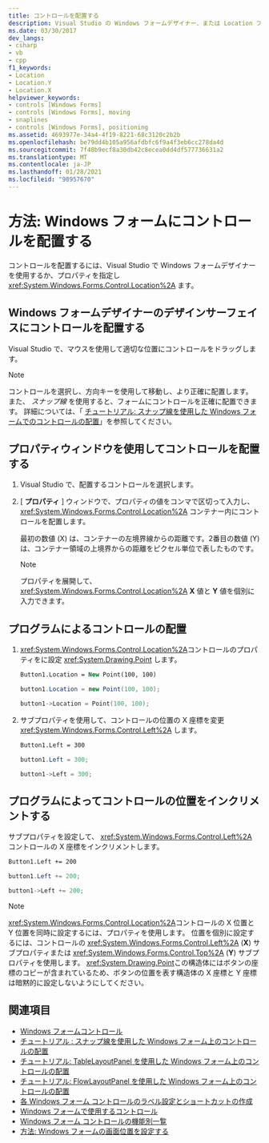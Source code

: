 ```yaml
---
title: コントロールを配置する
description: Visual Studio の Windows フォームデザイナー、または Location プロパティを使用してコントロールを配置する方法について説明します。
ms.date: 03/30/2017
dev_langs:
- csharp
- vb
- cpp
f1_keywords:
- Location
- Location.Y
- Location.X
helpviewer_keywords:
- controls [Windows Forms]
- controls [Windows Forms], moving
- snaplines
- controls [Windows Forms], positioning
ms.assetid: 4693977e-34a4-4f19-8221-68c3120c2b2b
ms.openlocfilehash: be79dd4b105a956afdbfc6f9a4f3eb6cc278da4d
ms.sourcegitcommit: 7f48b9ecf8a30db42c8ecea0dd4df577736631a2
ms.translationtype: MT
ms.contentlocale: ja-JP
ms.lasthandoff: 01/28/2021
ms.locfileid: "98957670"
---
```

# <a name="how-to-position-controls-on-windows-forms"></a>方法: Windows フォームにコントロールを配置する

コントロールを配置するには、Visual Studio で Windows フォームデザイナーを使用するか、プロパティを指定し <xref:System.Windows.Forms.Control.Location%2A> ます。

## <a name="position-a-control-on-the-design-surface-of-the-windows-forms-designer"></a>Windows フォームデザイナーのデザインサーフェイスにコントロールを配置する

Visual Studio で、マウスを使用して適切な位置にコントロールをドラッグします。

> [!NOTE]
> コントロールを選択し、方向キーを使用して移動し、より正確に配置します。 また、 *スナップ線* を使用すると、フォームにコントロールを正確に配置できます。 詳細については、「 [チュートリアル: スナップ線を使用した Windows フォームでのコントロールの配置](walkthrough-arranging-controls-on-windows-forms-using-snaplines.md)」を参照してください。

## <a name="position-a-control-using-the-properties-window"></a>プロパティウィンドウを使用してコントロールを配置する

1. Visual Studio で、配置するコントロールを選択します。

2. [ **プロパティ** ] ウィンドウで、プロパティの値をコンマで区切って入力し、 <xref:System.Windows.Forms.Control.Location%2A> コンテナー内にコントロールを配置します。

   最初の数値 (X) は、コンテナーの左境界線からの距離です。2番目の数値 (Y) は、コンテナー領域の上境界からの距離をピクセル単位で表したものです。

   > [!NOTE]
   > プロパティを展開して、 <xref:System.Windows.Forms.Control.Location%2A> **X** 値と **Y** 値を個別に入力できます。

## <a name="position-a-control-programmatically"></a>プログラムによるコントロールの配置

1. <xref:System.Windows.Forms.Control.Location%2A>コントロールのプロパティをに設定 <xref:System.Drawing.Point> します。

    ```vb
    Button1.Location = New Point(100, 100)
    ```

    ```csharp
    button1.Location = new Point(100, 100);
    ```

    ```cpp
    button1->Location = Point(100, 100);
    ```

2. サブプロパティを使用して、コントロールの位置の X 座標を変更 <xref:System.Windows.Forms.Control.Left%2A> します。

    ```vb
    Button1.Left = 300
    ```

    ```csharp
    button1.Left = 300;
    ```

    ```cpp
    button1->Left = 300;
    ```

## <a name="increment-a-controls-location-programmatically"></a>プログラムによってコントロールの位置をインクリメントする

サブプロパティを設定して、 <xref:System.Windows.Forms.Control.Left%2A> コントロールの X 座標をインクリメントします。

```vb
Button1.Left += 200
```

```csharp
button1.Left += 200;
```

```cpp
button1->Left += 200;
```

> [!NOTE]
> <xref:System.Windows.Forms.Control.Location%2A>コントロールの X 位置と Y 位置を同時に設定するには、プロパティを使用します。 位置を個別に設定するには、コントロールの <xref:System.Windows.Forms.Control.Left%2A> (**X**) サブプロパティまたは <xref:System.Windows.Forms.Control.Top%2A> (**Y**) サブプロパティを使用します。 <xref:System.Drawing.Point>この構造体にはボタンの座標のコピーが含まれているため、ボタンの位置を表す構造体の X 座標と Y 座標は暗黙的に設定しないようにしてください。

## <a name="see-also"></a>関連項目

- [Windows フォームコントロール](index.md)
- [チュートリアル : スナップ線を使用した Windows フォーム上のコントロールの配置](walkthrough-arranging-controls-on-windows-forms-using-snaplines.md)
- [チュートリアル: TableLayoutPanel を使用した Windows フォーム上のコントロールの配置](walkthrough-arranging-controls-on-windows-forms-using-a-tablelayoutpanel.md)
- [チュートリアル: FlowLayoutPanel を使用した Windows フォーム上のコントロールの配置](walkthrough-arranging-controls-on-windows-forms-using-a-flowlayoutpanel.md)
- [各 Windows フォーム コントロールのラベル設定とショートカットの作成](labeling-individual-windows-forms-controls-and-providing-shortcuts-to-them.md)
- [Windows フォームで使用するコントロール](controls-to-use-on-windows-forms.md)
- [Windows フォーム コントロールの機能別一覧](windows-forms-controls-by-function.md)
- [方法: Windows フォームの画面位置を設定する](/previous-versions/visualstudio/visual-studio-2010/52aha046(v=vs.100))
